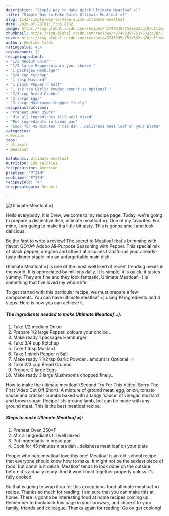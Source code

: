 ```yaml
---
description: "Simple Way to Make Quick Ultimate Meatloaf =)"
title: "Simple Way to Make Quick Ultimate Meatloaf =)"
slug: 1143-simple-way-to-make-quick-ultimate-meatloaf
date: 2020-07-28T01:17:35.813Z
image: https://img-global.cpcdn.com/recipes/43740335/751x532cq70/ultimate-meatloaf-recipe-main-photo.jpg
thumbnail: https://img-global.cpcdn.com/recipes/43740335/751x532cq70/ultimate-meatloaf-recipe-main-photo.jpg
cover: https://img-global.cpcdn.com/recipes/43740335/751x532cq70/ultimate-meatloaf-recipe-main-photo.jpg
author: Adeline Yates
ratingvalue: 4.4
reviewcount: 12
recipeingredient:
- "1/2 medium Onion"
- "1/2 large Peppercolours your choice "
- "1 packages Hamburger"
- "3/4 cup Ketchup"
- "1 tbsp Mustard"
- "1 pinch Pepper n Salt"
- "1 1/2 tsp Garlic Powder amount is Optional "
- "2/3 cup Bread Crumbs"
- "2 large Eggs"
- "3 large Mushrooms chopped finely"
recipeinstructions:
- "Preheat Oven 350*F"
- "Mix all ingrediants till well mixed"
- "Put ingrediants in bread pan"
- "Cook for 45 minutes n taa dah ..delishess meat loaf on your plate"
categories:
- Recipe
tags:
- ultimate
- meatloaf

katakunci: ultimate meatloaf 
nutrition: 105 calories
recipecuisine: American
preptime: "PT24M"
cooktime: "PT33M"
recipeyield: "4"
recipecategory: Dessert

---
```



![Ultimate Meatloaf =)](https://img-global.cpcdn.com/recipes/43740335/751x532cq70/ultimate-meatloaf-recipe-main-photo.jpg)

Hello everybody, it is Drew, welcome to my recipe page. Today, we're going to prepare a distinctive dish, ultimate meatloaf =). One of my favorites. For mine, I am going to make it a little bit tasty. This is gonna smell and look delicious.

Be the first to write a review! The secret to Meatloaf that&#39;s brimming with flavor: GOYA® Adobo All-Purpose Seasoning with Pepper. This special mix of black pepper, oregano and other Latin spices transforms your already-tasty dinner staple into an unforgettable main dish.

Ultimate Meatloaf =) is one of the most well liked of recent trending meals in the world. It is appreciated by millions daily. It is simple, it is quick, it tastes yummy. They are fine and they look fantastic. Ultimate Meatloaf =) is something that I've loved my whole life.


To get started with this particular recipe, we must prepare a few components. You can have ultimate meatloaf =) using 10 ingredients and 4 steps. Here is how you can achieve it.

<!--inarticleads1-->

##### The ingredients needed to make Ultimate Meatloaf =):

1. Take 1/2 medium Onion
1. Prepare 1/2 large Pepper..colours your choice ...
1. Make ready 1 packages Hamburger
1. Take 3/4 cup Ketchup
1. Take 1 tbsp Mustard
1. Take 1 pinch Pepper n Salt
1. Make ready 1 1/2 tsp Garlic Powder ..amount is Optional =)
1. Take 2/3 cup Bread Crumbs
1. Prepare 2 large Eggs
1. Make ready 3 large Mushrooms chopped finely..


How to make the ultimate meatloaf (Second Try For This Video, Sorry The First Video Cut Off Short). A mixture of ground meat, egg, onion, tomato sauce and cracker crumbs baked with a tangy &#39;sauce&#39; of vinegar, mustard and brown sugar. Recipe lists ground lamb, but can be made with any ground meat. This is the best meatloaf recipe. 

<!--inarticleads2-->

##### Steps to make Ultimate Meatloaf =):

1. Preheat Oven 350*F
1. Mix all ingrediants till well mixed
1. Put ingrediants in bread pan
1. Cook for 45 minutes n taa dah ..delishess meat loaf on your plate


People who hate meatloaf love this one! Meatloaf is an old-school recipe that everyone should know how to make. It might not be the sexiest piece of food, but damn is it delish. Meatloaf tends to look done on the outside before it&#39;s actually ready. And it won&#39;t hold together properly unless it&#39;s fully cooked! 

So that is going to wrap it up for this exceptional food ultimate meatloaf =) recipe. Thanks so much for reading. I am sure that you can make this at home. There is gonna be interesting food at home recipes coming up. Remember to bookmark this page in your browser, and share it to your family, friends and colleague. Thanks again for reading. Go on get cooking!
